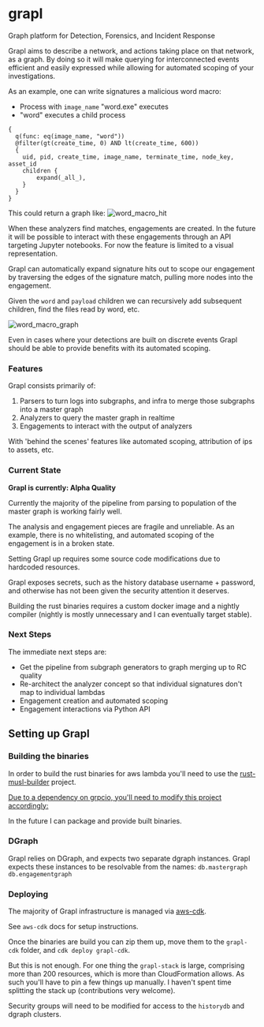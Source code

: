 # grapl
Graph platform for Detection, Forensics, and Incident Response

Grapl aims to describe a network, and actions taking place on that network,
as a graph. By doing so it will make querying for interconnected
events efficient and easily expressed while allowing for automated scoping
of your investigations.

As an example, one can write signatures a malicious word macro: 
* Process with `image_name` "word.exe" executes
* "word" executes a child process

```
{
  q(func: eq(image_name, "word")) 
  @filter(gt(create_time, 0) AND lt(create_time, 600))
  {
    uid, pid, create_time, image_name, terminate_time, node_key, asset_id
    children {
        expand(_all_),
    }
  }
}
```

This could return a graph like:
![word_macro_hit](https://github.com/insanitybit/grapl/blob/master/images/word_child.png)


When these analyzers find matches, engagements are created. In the future
it will be possible to interact with these engagements through an API targeting
Jupyter notebooks. For now the feature is limited to a visual representation.

Grapl can automatically expand signature hits out to scope our engagement by
traversing the edges of the signature match, pulling more nodes into the
engagement.

Given the `word` and `payload` children we can recursively
add subsequent children, find the files read by word, etc.

![word_macro_graph](https://github.com/insanitybit/grapl/blob/master/images/word_macro_graph.png)


Even in cases where your detections are built on discrete events Grapl should
be able to provide benefits with its automated scoping.


### Features

Grapl consists primarily of:

1. Parsers to turn logs into subgraphs, and infra to merge those subgraphs into a master graph
2. Analyzers to query the master graph in realtime
3. Engagements to interact with the output of analyzers

With 'behind the scenes' features like automated scoping,
attribution of ips to assets, etc.

### Current State

**Grapl is currently: Alpha Quality**

Currently the majority of the pipeline from parsing to population
of the master graph is working fairly well.

The analysis and engagement pieces are fragile and unreliable. As an example,
there is no whitelisting, and automated scoping of the engagement is in a
broken state.

Setting Grapl up requires some source code modifications due to hardcoded
resources.

Grapl exposes secrets, such as the history database username + password,
and otherwise has not been given the security attention it deserves.

Building the rust binaries requires a custom docker image and a nightly
compiler (nightly is mostly unnecessary and I can eventually target stable).

### Next Steps

The immediate next steps are:
* Get the pipeline from subgraph generators to graph merging up to RC quality
* Re-architect the analyzer concept so that individual signatures don't map to
    individual lambdas
* Engagement creation and automated scoping
* Engagement interactions via Python API


## Setting up Grapl

### Building the binaries

In order to build the rust binaries for aws lambda you'll need to use the
[rust-musl-builder](https://github.com/emk/rust-musl-builder/) project.

[Due to a dependency on grpcio, you'll need to modify this project accordingly:](https://github.com/emk/rust-musl-builder/issues/53)


In the future I can package and provide built binaries.

### DGraph

Grapl relies on DGraph, and expects two separate dgraph instances. Grapl expects these
instances to be resolvable from the names:
`db.mastergraph`
`db.engagementgraph`


### Deploying

The majority of Grapl infrastructure is managed via [aws-cdk](https://gitter.im/awslabs/aws-cdk).

See `aws-cdk` docs for setup instructions.

Once the binaries are build you can zip them up, move them to the `grapl-cdk` folder, and `cdk deploy grapl-cdk`.

But this is not enough. For one thing the `grapl-stack` is large, comprising more than 200
resources, which is more than CloudFormation allows. As such you'll have to pin a few things
up manually. I haven't spent time splitting the stack up (contributions very welcome).

Security groups will need to be modified for access to the `historydb` and dgraph clusters.